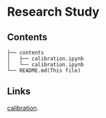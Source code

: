 # Research Study

## Contents
```
├── contents
│   ├── calibration.ipynb
│   └── calibration.ipynb
└── README.md(This file)
```

## Links

 [calibration](contents/calibration.ipynb).